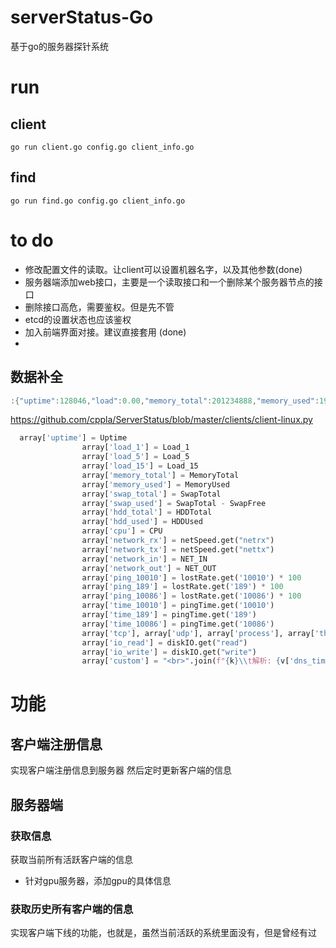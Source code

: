 # serverStatus-Go
 基于go的服务器探针系统


# run
## client
`go run client.go config.go client_info.go`

## find

`go run find.go config.go client_info.go`


# to do

- 修改配置文件的读取。让client可以设置机器名字，以及其他参数(done) 
- 服务器端添加web接口，主要是一个读取接口和一个删除某个服务器节点的接口
- 删除接口高危，需要鉴权。但是先不管
- etcd的设置状态也应该鉴权
- 加入前端界面对接。建议直接套用 (done)
- 



## 数据补全

```go
:{"uptime":128046,"load":0.00,"memory_total":201234888,"memory_used":19282060,"swap_total":201234888,"swap_used":24828188,"hdd_total":953159,"hdd_used":691802,"cpu":23.4,"network_tx":773327424,"network_rx":2685766416,"network_in":5371532832,"network_out":1546654849,"online4":true,"online6":false}
```

https://github.com/cppla/ServerStatus/blob/master/clients/client-linux.py
```py
  array['uptime'] = Uptime
                array['load_1'] = Load_1
                array['load_5'] = Load_5
                array['load_15'] = Load_15
                array['memory_total'] = MemoryTotal
                array['memory_used'] = MemoryUsed
                array['swap_total'] = SwapTotal
                array['swap_used'] = SwapTotal - SwapFree
                array['hdd_total'] = HDDTotal
                array['hdd_used'] = HDDUsed
                array['cpu'] = CPU
                array['network_rx'] = netSpeed.get("netrx")
                array['network_tx'] = netSpeed.get("nettx")
                array['network_in'] = NET_IN
                array['network_out'] = NET_OUT
                array['ping_10010'] = lostRate.get('10010') * 100
                array['ping_189'] = lostRate.get('189') * 100
                array['ping_10086'] = lostRate.get('10086') * 100
                array['time_10010'] = pingTime.get('10010')
                array['time_189'] = pingTime.get('189')
                array['time_10086'] = pingTime.get('10086')
                array['tcp'], array['udp'], array['process'], array['thread'] = tupd()
                array['io_read'] = diskIO.get("read")
                array['io_write'] = diskIO.get("write")
                array['custom'] = "<br>".join(f"{k}\\t解析: {v['dns_time']}\\t连接: {v['connect_time']}\\t下载: {v['download_time']}\\t在线率: <code>{v['online_rate']*100:.1f}%</code>" for k, v in monitorServer.items())
```


# 功能

## 客户端注册信息
实现客户端注册信息到服务器
然后定时更新客户端的信息


## 服务器端

### 获取信息
获取当前所有活跃客户端的信息
- 针对gpu服务器，添加gpu的具体信息

### 获取历史所有客户端的信息
实现客户端下线的功能，也就是，虽然当前活跃的系统里面没有，但是曾经有过



